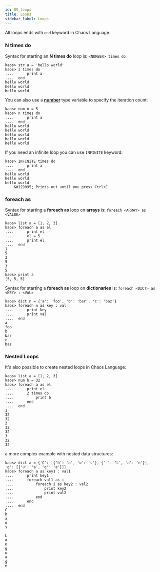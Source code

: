```yaml
---
id: 09_loops
title: Loops
sidebar_label: Loops
---
```


All loops ends with `end` keyword in Chaos Language.

### N times do

Syntax for starting an **N times do** loop is: `<NUMBER> times do`

```text
kaos> str a = 'hello world'
kaos> 3 times do
....      print a
....  end
hello world
hello world
hello world
```

You can also use a [**number**](04_primitive-data-types.md#number) type variable to specify the iteration count:

```text
kaos> num n = 5
kaos> n times do
....      print a
....  end
hello world
hello world
hello world
hello world
hello world
```

If you need an infinite loop you can use `INFINITE` keyword:

```text
kaos> INFINITE times do
....      print a
....  end
hello world
hello world
hello world
    &#129095; Prints out until you press Ctrl+C
```

### foreach as

Syntax for starting a **foreach as** loop on **arrays** is: `foreach <ARRAY> as <VALUE>`

```text
kaos> list a = [1, 2, 3]
kaos> foreach a as el
....      print el
....      el = 5
....      print el
....  end
1
5
2
5
3
5
kaos> print a
[5, 5, 5]
```

Syntax for starting a **foreach as** loop on **dictionaries** is: `foreach <DICT> as <KEY> : <VAL>`

```text
kaos> dict n = {'a': 'foo', 'b': 'bar', 'c': 'baz'}
kaos> foreach n as key : val
....      print key
....      print val
....  end
a
foo
b
bar
c
baz
```

### Nested Loops

It's also possible to create nested loops in Chaos Language:

```text
kaos> list a = [1, 2, 3]
kaos> num b = 32
kaos> foreach a as el
....      print el
....      2 times do
....          print b
....      end
....  end
1
32
32
2
32
32
3
32
32
```

a more complex example with nested data structures:

```text
kaos> dict a = {'C': [{'h': 'a', 'o': 's'}, {' ': 'L', 'a': 'n'}], 'g': [{'u': 'a', 'g': 'e'}]}
kaos> foreach a as key1 : val1
....      print key1
....      foreach val1 as i
....          foreach i as key2 : val2
....              print key2
....              print val2
....          end
....      end
....  end
C
h
a
o
s
 
L
a
n
g
u
a
g
e
```
